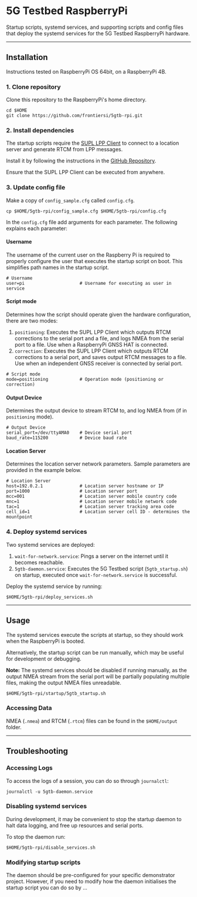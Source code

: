 # 5G Testbed RaspberryPi

Startup scripts, systemd services, and supporting scripts and config files that deploy the systemd services for the 5G Testbed RaspberryPi hardware.

---

## Installation

Instructions tested on RaspberryPi OS 64bit, on a RaspberryPi 4B.

### 1. Clone repository

Clone this repository to the RaspberryPi's home directory.

```console
cd $HOME
git clone https://github.com/frontiersi/5gtb-rpi.git
```

### 2. Install dependencies

The startup scripts require the [SUPL LPP Client](https://github.com/frontiersi/supl-lpp-client) to connect to a location server and generate RTCM from LPP messages.

Install it by following the instructions in the [GitHub Repository](https://github.com/frontiersi/supl-lpp-client/tree/main#installation).

Ensure that the SUPL LPP Client can be executed from anywhere.

### 3. Update config file

Make a copy of `config_sample.cfg` called `config.cfg`.

```console
cp $HOME/5gtb-rpi/config_sample.cfg $HOME/5gtb-rpi/config.cfg
```

In the `config.cfg` file add arguments for each parameter. The following explains each parameter:

#### Username

The username of the current user on the Raspberry Pi is required to properly configure the user that executes the startup script on boot. This simplifies path names in the startup script.

```text
# Username
user=pi                     # Username for executing as user in service
```

#### Script mode

Determines how the script should operate given the hardware configuration, there are two modes:

1. `positioning`: Executes the SUPL LPP Client which outputs RTCM corrections to the serial port and a file, and logs NMEA from the serial port to a file. Use when a RaspberryPi GNSS HAT is connected.
2. `correction`: Executes the SUPL LPP Client which outputs RTCM corrections to a serial port, and saves output RTCM messages to a file. Use when an independent GNSS receiver is connected by serial port.

```text
# Script mode
mode=positioning            # Operation mode (positioning or correction)
```

#### Output Device

Determines the output device to stream RTCM to, and log NMEA from (if in `positioning` mode).

```text
# Output Device
serial_port=/dev/ttyAMA0    # Device serial port
baud_rate=115200            # Device baud rate
```

#### Location Server

Determines the location server network parameters. Sample parameters are provided in the example below.

```text
# Location Server
host=192.0.2.1              # Location server hostname or IP
port=1000                   # Location server port
mcc=001                     # Location server mobile country code
mnc=1                       # Location server mobile network code
tac=1                       # Location server tracking area code
cell_id=1                   # Location server cell ID - determines the mountpoint
```

### 4. Deploy systemd services

Two systemd services are deployed:

1. `wait-for-network.service`: Pings a server on the internet until it becomes reachable.
2. `5gtb-daemon.service`: Executes the 5G Testbed script (`5gtb_startup.sh`) on startup, executed once `wait-for-network.service` is successful.

Deploy the systemd service by running:

```console
$HOME/5gtb-rpi/deploy_services.sh
```

---

## Usage

The systemd services execute the scripts at startup, so they should work when the RaspberryPi is booted.

Alternatively, the startup script can be run manually, which may be useful for development or debugging.

**Note:** The systemd services should be disabled if running manually, as the output NMEA stream from the serial port will be partially populating multiple files, making the output NMEA files unreadable.

```console
$HOME/5gtb-rpi/startup/5gtb_startup.sh
```

### Accessing Data

NMEA (`.nmea`) and RTCM (`.rtcm`) files can be found in the `$HOME/output` folder.

---

## Troubleshooting

### Accessing Logs

To access the logs of a session, you can do so through `journalctl`:

```console
journalctl -u 5gtb-daemon.service
```

### Disabling systemd services

During development, it may be convenient to stop the startup daemon to halt data logging, and free up resources and serial ports.

To stop the daemon run:

```console
$HOME/5gtb-rpi/disable_services.sh
```

### Modifying startup scripts

The daemon should be pre-configured for your specific demonstrator project. However, if you need to modify how the daemon initialises the startup script you can do so by ...
